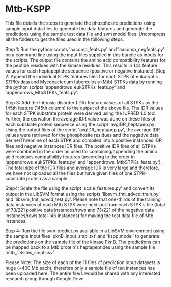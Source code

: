# Mtb-KSPP
This file details the steps to generate the phosphosite predictions using sample input data files to generate the data features and generate the predictions using the sample test data file and svm model files. Uncompress all the folders to get the files used in the following steps.

Step 1:
Run the python scripts 'aacomp_feats.py' and 'aacomp_negfeats.py' on a command line using the input files supplied in this bundle as inputs for the scripts. The output file contains the amino acid compatibility features for the peptide residues with the kinase residues. This results in 144 feature values for each heptapeptide sequence (positive or negative instance).
Step 2: Append the individual STPK features files for each STPK of eukaryotic STPKs data and Mycobacterium tuberculosis (Mtb) STPKs data by running the python scripts 'appendrows_eukSTPKs_feats.py' and 'appendrows_MtbSTPKs_feats.py'.

Step 3: Add the Intrinsic disorder (IDR) feature values of all STPKs as the 145th feature (145th column) to the output of the above file. The IDR values for each STPK substrate protein were derived using the IUPRED 1.0 tool. Further, the derivation the average IDR value was done on these files of each substrate protein sequence using the script 'avgIDR_heptapep.py'. Using the output files of the script 'avgIDR_heptapep.py', the average IDR values were retrieved for the phosphosite residues and the negative data Serine/Threonine of each STPK and compiled into a positive instances IDR files and negative instances IDR files. The positive IDR files of all STPKs were combined in the order as used for combining/appending the amino acid residues compatibility features (according to the order in 'appendrows_eukSTPKs_feats.py' and 'appendrows_MtbSTPKs_feats.py'). The total size of the IDR files and average IDR is very large and therefore, we have not uploaded all the files but have given files of one STPK-substrate protein as a sample.


Step4: Scale the file using the script 'scale_features.py' and convert its output in the LibSVM format using the scripts 'libsvm_fmt_advcd_train.py' and 'libsvm_fmt_advcd_test.py'. Please note that one-thirds of the training data instances of each Mtb STPK were held-out from each STPK's file (total of 73/221 positive data instances/rows and 73/221 of the negative data instances/rows total 146 instances) for making the test data file of Mtb instances.

Step 4:
Run the file svm-predict.py available in a LibSVM environment using the sample input files 'pknB_input_smpl.txt' and 'kspp.model' to generate the predictions on the sample file of the kinase PknB. The predictions can be mapped back to a Mtb protein's heptapeptides using the sample file 'mtb_TSsites_smpl.csv'.

Please Note: The size of each of the 11 files of prediction input datasets is huge (~400 Mb each), therefore only a sample file of ten instances has been uploaded here. The entire file/s would be shared with any interested research group through Google Drive.
